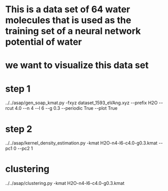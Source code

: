 # This is a data set of 64 water molecules that is used as the training set of a neural network potential of water
# we want to visualize this data set

# step 1
../../asap/gen_soap_kmat.py -fxyz dataset_1593_eVAng.xyz --prefix H2O --rcut 4.0 --n 4 --l 6 --g 0.3 --periodic True --plot True

# step 2
../../asap/kernel_density_estimation.py -kmat H2O-n4-l6-c4.0-g0.3.kmat --pc1 0 --pc2 1

# clustering
../../asap/clustering.py -kmat H2O-n4-l6-c4.0-g0.3.kmat

